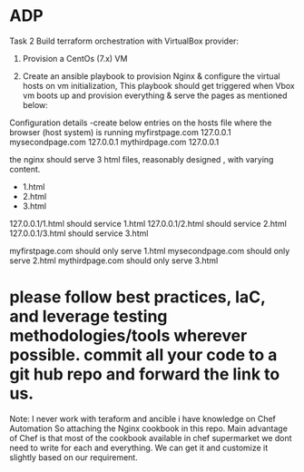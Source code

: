 # ADP

Task 2
Build terraform orchestration with VirtualBox provider:

1)	Provision a CentOs (7.x) VM  

2)	Create an ansible playbook to provision Nginx & configure the virtual hosts on vm initialization, This playbook should get triggered when Vbox vm boots up and provision everything & serve the pages as mentioned below:
 
 Configuration details
-create below entries on the hosts file where the browser (host system) is running
 myfirstpage.com  127.0.0.1
mysecondpage.com  127.0.0.1
mythirdpage.com 127.0.0.1
 
 
the nginx should serve 3 html files, reasonably designed , with varying content.
  - 1.html
  - 2.html
  - 3.html
 
127.0.0.1/1.html should service 1.html
127.0.0.1/2.html should service 2.html
127.0.0.1/3.html should service 3.html
 
myfirstpage.com should only serve 1.html
mysecondpage.com should only serve 2.html
mythirdpage.com should only serve 3.html
 
please follow best practices, IaC, and leverage testing methodologies/tools wherever possible. commit all your code to a git hub repo and forward the link to us.
==================
Note: I never work with teraform and ancible i have knowledge on Chef Automation So attaching the Nginx cookbook in this repo.
Main advantage of Chef is that most of the cookbook available in chef supermarket we dont need to write for each and everything. We can get it and customize it slightly based on our requirement.
